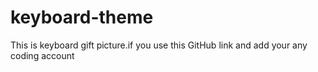 # keyboard-theme
This is keyboard gift picture.if you use this GitHub link and add your any coding account 
